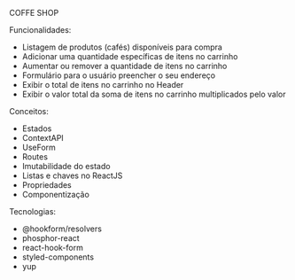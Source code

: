 COFFE SHOP

Funcionalidades:

- Listagem de produtos (cafés) disponíveis para compra
- Adicionar uma quantidade específicas de itens no carrinho
- Aumentar ou remover a quantidade de itens no carrinho
- Formulário para o usuário preencher o seu endereço
- Exibir o total de itens no carrinho no Header
- Exibir o valor total da soma de itens no carrinho multiplicados pelo valor

Conceitos:

- Estados
- ContextAPI
- UseForm
- Routes
- Imutabilidade do estado
- Listas e chaves no ReactJS
- Propriedades
- Componentização

Tecnologias:

- @hookform/resolvers
- phosphor-react
- react-hook-form
- styled-components
- yup

